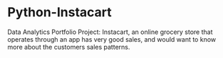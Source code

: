 # Python-Instacart
Data Analytics Portfolio Project: Instacart, an online grocery store that operates through an app has very good sales, and would want to know more about the customers sales patterns.
